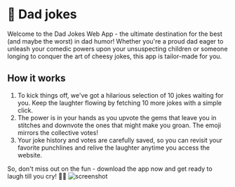 # 🤣 Dad jokes 
Welcome to the Dad Jokes Web App - the ultimate destination for the best (and maybe the worst) in dad humor! Whether you're a proud dad eager to unleash your comedic powers upon your unsuspecting children or someone longing to conquer the art of cheesy jokes, this app is tailor-made for you.
## How it works
1. To kick things off, we've got a hilarious selection of 10 jokes waiting for you. Keep the laughter flowing by fetching 10 more jokes with a simple click. 
2. The power is in your hands as you upvote the gems that leave you in stitches and downvote the ones that might make you groan. The emoji mirrors the collective votes!
3. Your joke history and votes are carefully saved, so you can revisit your favorite punchlines and relive the laughter anytime you access the website.
 
So, don't miss out on the fun - download the app now and get ready to laugh till you cry! 🤣😄
![screenshot](https://github.com/quying3/dad_jokes/assets/95540866/651a05e9-8230-4b2f-95b4-629589765c87)


